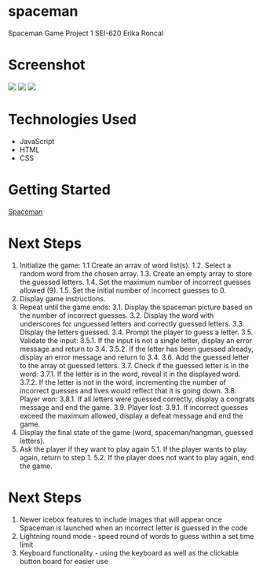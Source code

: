 # spaceman

Spaceman Game Project 1 SEI-620
Erika Roncal

# Screenshot

<img src="https://i.imgur.com/9d7MFQt.jpg">
<img src="https://i.imgur.com/pgcXkTD.png">
<img src="https://i.imgur.com/kZGdEUU.png">

# Technologies Used

- JavaScript
- HTML
- CSS

# Getting Started

[Spaceman](https://erikajoelleee.github.io/spaceman/)

# Next Steps

1. Initialize the game:
   1.1 Create an arrav of word list(s).
   1.2. Select a random word from the chosen array.
   1.3. Create an empty array to store the guessed letters.
   1.4. Set the maximum number of incorrect guesses allowed (9).
   1.5. Set the initial number of incorrect guesses to 0.
2. Display game instructions.
3. Repeat until the game ends:
   3.1. Display the spaceman picture based on the number of incorrect guesses.
   3.2. Display the word with underscores for unguessed letters and correctly guessed letters.
   3.3. Display the letters guessed.
   3.4. Prompt the player to guess a letter.
   3.5. Validate the input:
   3.5.1. If the input is not a single letter, display an error message and return to 3.4.
   3.5.2. If the letter has been guessed already, display an error message and return to 3.4.
   3.6. Add the guessed letter to the array ot guessed letters.
   3.7. Check if the guessed letter is in the word:
   3.7.1. If the letter is in the word, reveal it in the displayed word.
   3.7.2. If the letter is not in the word, incrementing the number of incorrect guesses and lives would reflect that it is going down.
   3.8. Player won:
   3.8.1. If all letters were guessed correctly, display a congrats message and end the game.
   3.9. Player lost:
   3.9.1. If incorrect guesses exceed the maximum allowed, display a defeat message and end the game.
4. Display the final state of the game (word, spaceman/hangman, guessed letters).
5. Ask the player if they want to play
   again
   5.1. If the player wants to play again, return to step 1.
   5.2. If the player does not want to play again, end the game.

# Next Steps

1. Newer icebox features to include images that will appear once Spaceman is launched when an incorrect letter is guessed in the code
2. Lightning round mode - speed round of words to guess within a set time limit
3. Keyboard functionality - using the keyboard as well as the clickable button board for easier use 